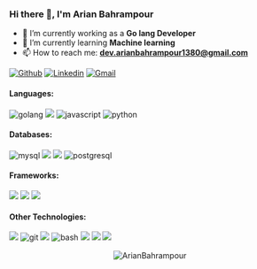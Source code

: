 ### Hi there 👋, I'm Arian Bahrampour

- 🔭 I’m currently working as a **Go lang Developer**
- 🌱 I’m currently learning **Machine learning**
- 📫 How to reach me: **dev.arianbahrampour1380@gmail.com**

[![Github](https://img.shields.io/badge/-Github-000?style=for-the-badge&logo=Github&logoColor=white)](https://github.com/ArianBahrampour)
[![Linkedin](https://img.shields.io/badge/-LinkedIn-blue?style=for-the-badge&logo=Linkedin&logoColor=white)](https://www.linkedin.com/in/arian-bahrampour-2776b819a/)
[![Gmail](https://img.shields.io/badge/-Gmail-c14438?style=for-the-badge&logo=Gmail&logoColor=white)](mailto:dev.arianbahrampour1380@gmail.com)

#### Languages:

<p>
  <img src="https://img.shields.io/badge/GO-42c8f5.svg?style=for-the-badge&logo=go&logoColor=42c8f5&labelColor=ffffff" alt="golang">
  <img src="https://img.shields.io/badge/-TypeScript-323330?style=for-the-badge&logo=Javascript&labelColor=white"/>
  <img src="https://img.shields.io/badge/JS-f5f542.svg?style=for-the-badge&logo=javascript&logoColor=f5f542&labelColor=ffffff" alt="javascript">
  <img src="https://img.shields.io/badge/python-FFFF00.svg?style=for-the-badge&logo=python&logoColor=0768a8&labelColor=ffffff" alt="python">
</p>

#### Databases:

<p>
  <img src="https://img.shields.io/badge/mysql-3aabe8.svg?style=for-the-badge&logo=mysql&logoColor=3aabe8&labelColor=ffffff" alt="mysql">
  <img src="https://img.shields.io/badge/-MongoDB-2c3e50?style=for-the-badge&logo=MongoDB&labelColor=white"/>
  <img src="https://img.shields.io/badge/-Redis-2c3e50?style=for-the-badge&logo=Redis&labelColor=white"/>
  <img src="https://img.shields.io/badge/postgresql-6566ba.svg?style=for-the-badge&logo=postgresql&logoColor=6566ba&labelColor=ffffff" alt="postgresql">
</p>

#### Frameworks:

<p>
  <img src="https://img.shields.io/badge/-React-2c3e50?style=for-the-badge&logo=React&labelColor=white"/>
  <img src="https://img.shields.io/badge/-ExpressJs-2c3e50?style=for-the-badge&logo=Express&labelColor=white"/>
  <img src="https://img.shields.io/badge/-Next.JS-2c3e50?style=for-the-badge&logo=Next.js&labelColor=white"/>
</p>

#### Other Technologies:

<p>
  <img src="https://img.shields.io/badge/-Linux-FCC624?style=for-the-badge&logo=Linux&labelColor=white"/>
  <img src="https://img.shields.io/badge/git-F05032.svg?style=for-the-badge&logo=git&logoColor=F05032&labelColor=ffffff" alt="git">
  <img src="https://img.shields.io/badge/-Docker-2c3e50?style=for-the-badge&logo=Docker&labelColor=white"/>
  <img src="https://img.shields.io/badge/BASH-4a5057.svg?style=for-the-badge&logo=gnu-bash&logoColor=4a5057&labelColor=ffffff" alt="bash">
  <img src="https://img.shields.io/badge/-Redux-2c3e50?style=for-the-badge&logo=Redux&labelColor=white"/>
  <img src ="https://img.shields.io/badge/GraphQl-E10098?style=for-the-badge&logo=graphql&logoColor=white">
  <img src ="https://img.shields.io/badge/GraphQl-E10098?style=for-the-badge&logo=graphql&logoColor=white">
</p>

<p align="center">&nbsp;<img align="center" src="https://github-readme-stats.vercel.app/api?username=ArianBahrampour&show_icons=true&locale=en" alt="ArianBahrampour" /></p>
